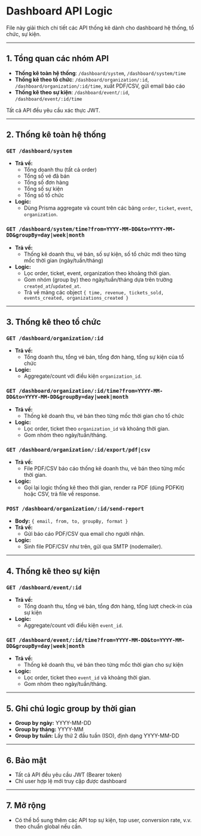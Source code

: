 # Dashboard API Logic

File này giải thích chi tiết các API thống kê dành cho dashboard hệ thống, tổ chức, sự kiện.

---

## 1. Tổng quan các nhóm API

- **Thống kê toàn hệ thống**: `/dashboard/system`, `/dashboard/system/time`
- **Thống kê theo tổ chức**: `/dashboard/organization/:id`, `/dashboard/organization/:id/time`, xuất PDF/CSV, gửi email báo cáo
- **Thống kê theo sự kiện**: `/dashboard/event/:id`, `/dashboard/event/:id/time`

Tất cả API đều yêu cầu xác thực JWT.

---

## 2. Thống kê toàn hệ thống

### `GET /dashboard/system`
- **Trả về:**
  - Tổng doanh thu (tất cả order)
  - Tổng số vé đã bán
  - Tổng số đơn hàng
  - Tổng số sự kiện
  - Tổng số tổ chức
- **Logic:**
  - Dùng Prisma aggregate và count trên các bảng `order`, `ticket`, `event`, `organization`.

### `GET /dashboard/system/time?from=YYYY-MM-DD&to=YYYY-MM-DD&groupBy=day|week|month`
- **Trả về:**
  - Thống kê doanh thu, vé bán, số sự kiện, số tổ chức mới theo từng mốc thời gian (ngày/tuần/tháng)
- **Logic:**
  - Lọc order, ticket, event, organization theo khoảng thời gian.
  - Gom nhóm (group by) theo ngày/tuần/tháng dựa trên trường `created_at`/`updated_at`.
  - Trả về mảng các object `{ time, revenue, tickets_sold, events_created, organizations_created }`

---

## 3. Thống kê theo tổ chức

### `GET /dashboard/organization/:id`
- **Trả về:**
  - Tổng doanh thu, tổng vé bán, tổng đơn hàng, tổng sự kiện của tổ chức
- **Logic:**
  - Aggregate/count với điều kiện `organization_id`.

### `GET /dashboard/organization/:id/time?from=YYYY-MM-DD&to=YYYY-MM-DD&groupBy=day|week|month`
- **Trả về:**
  - Thống kê doanh thu, vé bán theo từng mốc thời gian cho tổ chức
- **Logic:**
  - Lọc order, ticket theo `organization_id` và khoảng thời gian.
  - Gom nhóm theo ngày/tuần/tháng.

### `GET /dashboard/organization/:id/export/pdf|csv`
- **Trả về:**
  - File PDF/CSV báo cáo thống kê doanh thu, vé bán theo từng mốc thời gian.
- **Logic:**
  - Gọi lại logic thống kê theo thời gian, render ra PDF (dùng PDFKit) hoặc CSV, trả file về response.

### `POST /dashboard/organization/:id/send-report`
- **Body:** `{ email, from, to, groupBy, format }`
- **Trả về:**
  - Gửi báo cáo PDF/CSV qua email cho người nhận.
- **Logic:**
  - Sinh file PDF/CSV như trên, gửi qua SMTP (nodemailer).

---

## 4. Thống kê theo sự kiện

### `GET /dashboard/event/:id`
- **Trả về:**
  - Tổng doanh thu, tổng vé bán, tổng đơn hàng, tổng lượt check-in của sự kiện
- **Logic:**
  - Aggregate/count với điều kiện `event_id`.

### `GET /dashboard/event/:id/time?from=YYYY-MM-DD&to=YYYY-MM-DD&groupBy=day|week|month`
- **Trả về:**
  - Thống kê doanh thu, vé bán theo từng mốc thời gian cho sự kiện
- **Logic:**
  - Lọc order, ticket theo `event_id` và khoảng thời gian.
  - Gom nhóm theo ngày/tuần/tháng.

---

## 5. Ghi chú logic group by thời gian
- **Group by ngày:** YYYY-MM-DD
- **Group by tháng:** YYYY-MM
- **Group by tuần:** Lấy thứ 2 đầu tuần (ISO), định dạng YYYY-MM-DD

---

## 6. Bảo mật
- Tất cả API đều yêu cầu JWT (Bearer token)
- Chỉ user hợp lệ mới truy cập được dashboard

---

## 7. Mở rộng
- Có thể bổ sung thêm các API top sự kiện, top user, conversion rate, v.v. theo chuẩn global nếu cần. 